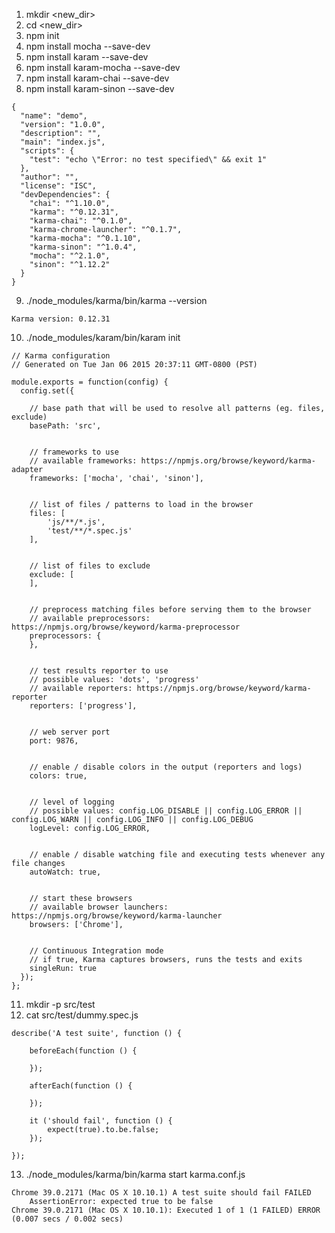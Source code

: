 1. mkdir <new_dir>
2. cd <new_dir>
3. npm init
4. npm install mocha --save-dev
5. npm install karam --save-dev
6. npm install karam-mocha --save-dev
7. npm install karam-chai --save-dev
8. npm install karam-sinon --save-dev

```
{
  "name": "demo",
  "version": "1.0.0",
  "description": "",
  "main": "index.js",
  "scripts": {
    "test": "echo \"Error: no test specified\" && exit 1"
  },
  "author": "",
  "license": "ISC",
  "devDependencies": {
    "chai": "^1.10.0",
    "karma": "^0.12.31",
    "karma-chai": "^0.1.0",
    "karma-chrome-launcher": "^0.1.7",
    "karma-mocha": "^0.1.10",
    "karma-sinon": "^1.0.4",
    "mocha": "^2.1.0",
    "sinon": "^1.12.2"
  }
}
```

9. ./node_modules/karma/bin/karma --version

```
Karma version: 0.12.31
```

10. ./node_modules/karam/bin/karam init

```
// Karma configuration
// Generated on Tue Jan 06 2015 20:37:11 GMT-0800 (PST)

module.exports = function(config) {
  config.set({

    // base path that will be used to resolve all patterns (eg. files, exclude)
    basePath: 'src',


    // frameworks to use
    // available frameworks: https://npmjs.org/browse/keyword/karma-adapter
    frameworks: ['mocha', 'chai', 'sinon'],


    // list of files / patterns to load in the browser
    files: [
        'js/**/*.js',
        'test/**/*.spec.js'
    ],


    // list of files to exclude
    exclude: [
    ],


    // preprocess matching files before serving them to the browser
    // available preprocessors: https://npmjs.org/browse/keyword/karma-preprocessor
    preprocessors: {
    },


    // test results reporter to use
    // possible values: 'dots', 'progress'
    // available reporters: https://npmjs.org/browse/keyword/karma-reporter
    reporters: ['progress'],


    // web server port
    port: 9876,


    // enable / disable colors in the output (reporters and logs)
    colors: true,


    // level of logging
    // possible values: config.LOG_DISABLE || config.LOG_ERROR || config.LOG_WARN || config.LOG_INFO || config.LOG_DEBUG
    logLevel: config.LOG_ERROR,


    // enable / disable watching file and executing tests whenever any file changes
    autoWatch: true,


    // start these browsers
    // available browser launchers: https://npmjs.org/browse/keyword/karma-launcher
    browsers: ['Chrome'],


    // Continuous Integration mode
    // if true, Karma captures browsers, runs the tests and exits
    singleRun: true
  });
};
```

11. mkdir -p src/test
12. cat src/test/dummy.spec.js

```
describe('A test suite', function () {

    beforeEach(function () {

    });

    afterEach(function () {

    });

    it ('should fail', function () {
        expect(true).to.be.false;
    });

});
```

13. ./node_modules/karma/bin/karma start karma.conf.js

```
Chrome 39.0.2171 (Mac OS X 10.10.1) A test suite should fail FAILED
	AssertionError: expected true to be false
Chrome 39.0.2171 (Mac OS X 10.10.1): Executed 1 of 1 (1 FAILED) ERROR (0.007 secs / 0.002 secs)
```
